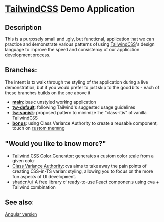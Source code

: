 # [TailwindCSS][tw] Demo Application

## Description

This is a purposely small and ugly, but functional, application that we can practice and demonstrate various
patterns of using [TailwindCSS][tw]'s design language to improve the speed and consistency of our application
development process.

## Branches:

The intent is to walk through the styling of the application during a live demonstration, but if you would
prefer to just skip to the good bits - each of these branches builds on the one above it

- **[main](https://github.com/code-chimp/react-tailwind-demo/)**: basic unstyled working application
- **[tw-default](https://github.com/code-chimp/react-tailwind-demo/tree/tw-default)**: following Tailwind's suggested usage guidelines
- **[tw-vanish](https://github.com/code-chimp/react-tailwind-demo/tree/tw-vanish)**: proposed pattern to minimize the "class-itis" of vanilla TailwindCSS
- **[bonus](https://github.com/code-chimp/react-tailwind-demo/tree/bonus)**: using Class Variance Authority to create a reusable component, touch on [custom theming][uitheme]

## "Would you like to know more?"

- [Tailwind CSS Color Generator][uitheme]: generates a custom color scale from a given color 
- [Class Variance Authority](https://cva.style/docs): cva aims to take away the pain points of creating CSS-in-TS variant styling, allowing you to focus on the more fun aspects of UI development.
- [shadcn/ui](https://ui.shadcn.com/): A free library of ready-to-use React components using cva + Tailwind combination

## See also:

[Angular version](https://github.com/code-chimp/ng-tailwind-demo)

[tw]: https://tailwindcss.com 'A utility-first CSS framework'
[uitheme]: https://uicolors.app/create 'Tailwind CSS Color Generator'
